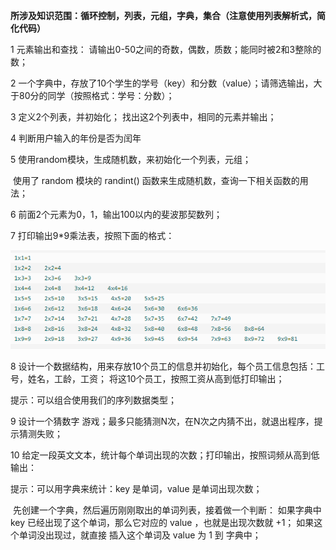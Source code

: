  **所涉及知识范围：循环控制，列表，元组，字典，集合（注意使用列表解析式，简化代码）**

1 元素输出和查找：  请输出0-50之间的奇数，偶数，质数；能同时被2和3整除的数；

2 一个字典中，存放了10个学生的学号（key）和分数（value）；请筛选输出，大于80分的同学（按照格式：学号：分数）；

3 定义2个列表，并初始化；  找出这2个列表中，相同的元素并输出；

4  判断用户输入的年份是否为闰年

5  使用random模块，生成随机数，来初始化一个列表，元组；

​     使用了 random 模块的 randint() 函数来生成随机数，查询一下相关函数的用法；

6  前面2个元素为0，1，输出100以内的斐波那契数列；

7 打印输出9*9乘法表，按照下面的格式：

![](./img/001.png)

8 设计一个数据结构，用来存放10个员工的信息并初始化，每个员工信息包括：工号，姓名，工龄，工资；  将这10个员工，按照工资从高到低打印输出；

   提示：可以组合使用我们的序列数据类型；

9 设计一个猜数字 游戏；最多只能猜测N次，在N次之内猜不出，就退出程序，提示猜测失败；

10  给定一段英文文本，统计每个单词出现的次数；打印输出，按照词频从高到低输出：

   提示：可以用字典来统计：key 是单词，value 是单词出现次数；

​    先创建一个字典，然后遍历刚刚取出的单词列表，接着做一个判断： 如果字典中 key 已经出现了这个单词，那么它对应的 value ，也就是出现次数就 +1； 如果这个单词没出现过，就直接 插入这个单词及 value 为 1 到 字典中；
